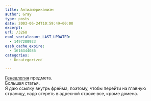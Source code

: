 ```yaml
---
title: Антиамериканизм
author: Gray
type: posts
date: 2003-06-24T10:59:49+00:00
excerpt:
url: /3268
esml_socialcount_LAST_UPDATED:
  - 1497280923
essb_cache_expire:
  - 1616344086
categories:
  - Uncategorized

---
```








<a href="http://thepublicinterest.com/current/article1.html" target="_blank">Генеалогия</a> предмета.  
Большая статья.  
Я даю ссылку внутрь фрейма, поэтому, чтобы перейти на главную страницу, надо стереть в адресной строке все, кроме домена.